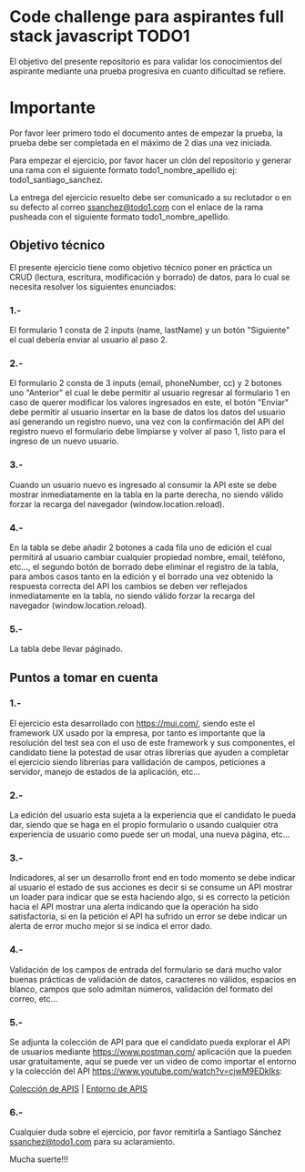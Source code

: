   # Code challenge para aspirantes full stack javascript TODO1

  El objetivo del presente repositorio es para validar los conocimientos del aspirante mediante una prueba progresiva en cuanto dificultad se refiere.

  # Importante
  Por favor leer primero todo el documento antes de empezar la prueba, la prueba debe ser completada en el máximo de 2 días una vez iniciada.

  Para empezar el ejercicio, por favor hacer un clón del repositorio y generar una rama con el siguiente formato todo1_nombre_apellido ej: todo1_santiago_sanchez.

  La entrega del ejercicio resuelto debe ser comunicado a su reclutador o en su defecto al correo ssanchez@todo1.com con el enlace de la rama pusheada con el siguiente formato todo1_nombre_apellido.
  ## Objetivo técnico
  El presente ejercicio tiene como objetivo técnico poner en práctica un CRUD (lectura, escritura, modificación y borrado) de datos, para lo cual se necesita resolver los siguientes enunciados:
  ### 1.-
  El formulario 1 consta de 2 inputs (name, lastName) y un botón "Siguiente" el cual debería enviar al usuario al paso 2.
  ### 2.-
  El formulario 2 consta de 3 inputs (email, phoneNumber, cc) y 2 botones uno "Anterior" el cual le debe permitir al usuario regresar al formulario 1 en caso de querer modificar los valores ingresados en este, el botón "Enviar" debe permitir al usuario insertar en la base de datos los datos del usuario así generando un registro nuevo, una vez con la confirmación del API del registro nuevo el formulario debe limpiarse y volver al paso 1, listo para el ingreso de un nuevo usuario.
  ### 3.-
  Cuando un usuario nuevo es ingresado al consumir la API este se debe mostrar inmediatamente en la tabla en la parte derecha, no siendo válido forzar la recarga del navegador (window.location.reload).
  ### 4.-
  En la tabla se debe añadir 2 botones a cada fila uno de edición el cual permitirá al usuario cambiar cualquier propiedad nombre, email, teléfono, etc..., el segundo botón de borrado debe eliminar el registro de la tabla, para ambos casos tanto en la edición y el borrado una vez obtenido la respuesta correcta del API los cambios se deben ver reflejados inmediatamente en la tabla, no siendo válido forzar la recarga del navegador (window.location.reload).
  ### 5.-
  La tabla debe llevar páginado.
  ## Puntos a tomar en cuenta
  ### 1.-
  El ejercicio esta desarrollado con https://mui.com/, siendo este el framework UX usado por la empresa, por tanto es importante que la resolución del test sea con el uso de este framework y sus componentes, el candidato tiene la potestad de usar otras librerías que ayuden a completar el ejercicio siendo librerías para vallidación de campos, peticiones a servidor, manejo de estados de la aplicación, etc... 
  ### 2.-
  La edición del usuario esta sujeta a la experiencia que el candidato le pueda dar, siendo que se haga en el propio formulario o usando cualquier otra experiencia de usuario como puede ser un modal, una nueva página, etc...
  ### 3.-
  Indicadores, al ser un desarrollo front end en todo momento se debe indicar al usuario el estado de sus acciones es decir si se consume un API mostrar un loader para indicar que se esta haciendo algo, si es correcto la petición hacia el API mostrar una alerta indicando que la operación ha sido satisfactoria, si en la petición el API ha sufrido un error se debe indicar un alerta de error mucho mejor si se indica el error dado.
  ### 4.-
  Validación de los campos de entrada del formulario se dará mucho valor buenas prácticas de validación de datos, caracteres no válidos, espacios en blanco, campos que solo admitan números, validación del formato del correo, etc...
  ### 5.-
  Se adjunta la colección de API para que el candidato pueda explorar el API de usuarios mediante https://www.postman.com/ aplicación que la pueden usar gratuitamente, aquí se puede ver un video de como importar el entorno y la colección del API https://www.youtube.com/watch?v=cjwM9EDkIks:

  [Colección de APIS](https://raw.githubusercontent.com/chadsfatherlali/rest-api-ui/master/postman/api-rest.postman_collection.json) | [Entorno de APIS](https://raw.githubusercontent.com/chadsfatherlali/rest-api-ui/master/postman/api-rest.postman_environment.json)

  ### 6.-
  Cualquier duda sobre el ejercicio, por favor remitirla a Santiago Sánchez ssanchez@todo1.com para su aclaramiento.

  Mucha suerte!!!
